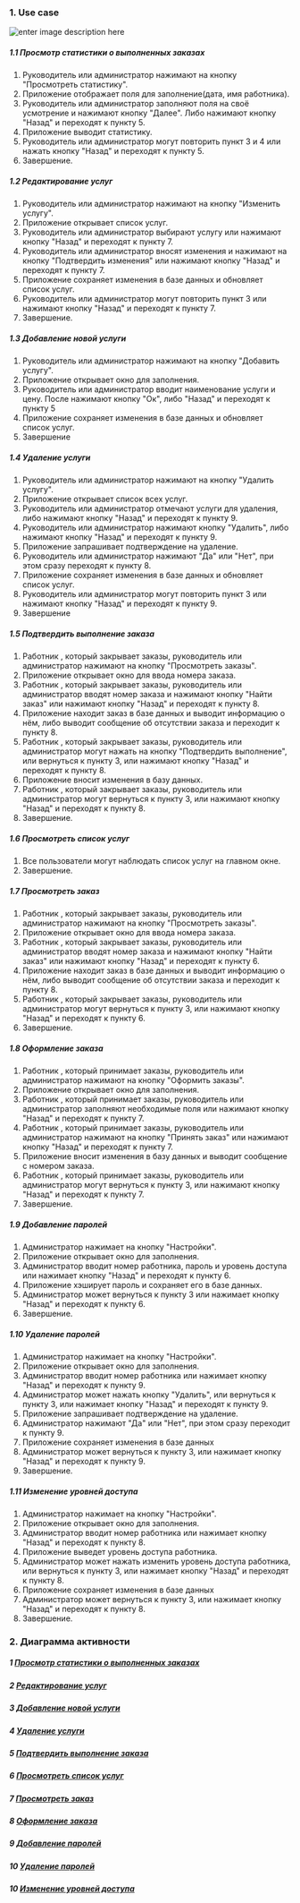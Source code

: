 ### 1. Use case
![enter image description here](https://github.com/Alex-Sidorov/SEFOLL/blob/master/UML/use_case.png?raw=true)
#####  1.1 Просмотр статистики о выполненных заказах
1. Руководитель или администратор нажимают на кнопку "Просмотреть статистику".
2. Приложение отображает поля для заполнение(дата, имя работника).
3. Руководитель или администратор заполняют поля на своё усмотрение и нажимают кнопку "Далее". Либо нажимают кнопку "Назад" и переходят к пункту 5.
4. Приложение выводит статистику.
5. Руководитель или администратор могут повторить пункт 3 и 4 или нажать кнопку "Назад" и переходят к пункту 5. 
6. Завершение.

##### 1.2 Редактирование услуг
1. Руководитель или администратор нажимают на кнопку "Изменить услугу".
2. Приложение открывает список услуг.
3. Руководитель или администратор выбирают услугу или нажимают кнопку "Назад" и переходят к пункту 7.
4. Руководитель или администратор вносят изменения и нажимают на кнопку "Подтвердить изменения" или нажимают кнопку "Назад" и переходят к пункту 7.
5. Приложение сохраняет изменения в базе данных и обновляет список услуг.
6. Руководитель или администратор могут повторить пункт 3 или нажимают кнопку "Назад" и переходят к пункту 7.
7. Завершение.

##### 1.3 Добавление новой услуги
1. Руководитель или администратор нажимают на кнопку "Добавить услугу".
2. Приложение открывает окно для заполнения.
3. Руководитель или администратор вводит наименование услуги и цену. После нажимают кнопку "Ок", либо "Назад" и переходят к пункту 5
4. Приложение сохраняет изменения в базе данных и обновляет список услуг.
5. Завершение
##### 1.4 Удаление услуги
1. Руководитель или администратор нажимают на кнопку "Удалить услугу". 
2. Приложение открывает список всех услуг.
3. Руководитель или администратор отмечают услуги для удаления, либо нажимают кнопку "Назад" и переходят к пункту 9.
4. Руководитель или администратор нажимают кнопку "Удалить", либо нажимают кнопку "Назад" и переходят к пункту 9.
5. Приложение запрашивает подтверждение на удаление.
6. Руководитель или администратор нажимают "Да" или "Нет", при этом сразу переходят к пункту 8.
7. Приложение сохраняет изменения в базе данных и обновляет список услуг.
8. Руководитель или администратор могут повторить пункт 3 или нажимают кнопку "Назад" и переходят к пункту 9.
9. Завершение
##### 1.5 Подтвердить выполнение заказа
1. Работник , который закрывает заказы, руководитель или администратор нажимают на кнопку "Просмотреть заказы".
2. Приложение открывает окно для ввода номера заказа.
3. Работник , который закрывает заказы, руководитель или администратор вводят номер заказа и нажимают кнопку "Найти заказ"  или нажимают кнопку "Назад" и переходят к пункту 8.
4. Приложение находит заказ в базе данных и выводит информацию о нём, либо выводит сообщение об отсутствии заказа и переходит к пункту 8.
5.  Работник , который закрывает заказы, руководитель или администратор могут нажать на кнопку "Подтвердить выполнение", или вернуться к пункту 3, или нажимают кнопку "Назад" и переходят к пункту 8.
6. Приложение вносит изменения в базу данных.
7. Работник , который закрывает заказы, руководитель или администратор могут вернуться к пункту 3, или нажимают кнопку "Назад" и переходят к пункту 8.
8. Завершение.
##### 1.6 Просмотреть список услуг
1. Все пользователи могут наблюдать список услуг на главном окне.
2. Завершение.
##### 1.7 Просмотреть заказ
1. Работник , который закрывает заказы, руководитель или администратор нажимают на кнопку "Просмотреть заказы".
2. Приложение открывает окно для ввода номера заказа.
3. Работник , который закрывает заказы, руководитель или администратор вводят номер заказа и нажимают кнопку "Найти заказ"  или нажимают кнопку "Назад" и переходят к пункту 6.
4. Приложение находит заказ в базе данных и выводит информацию о нём, либо выводит сообщение об отсутствии заказа и переходит к пункту 8.
5. Работник , который закрывает заказы, руководитель или администратор могут вернуться к пункту 3, или нажимают кнопку "Назад" и переходят к пункту 6.
6. Завершение.
##### 1.8 Оформление заказа
1. Работник , который принимает заказы, руководитель или администратор нажимают на кнопку "Оформить заказы".
2. Приложение открывает окно для заполнения.
3. Работник , который принимает заказы, руководитель или администратор заполняют необходимые поля или нажимают кнопку "Назад" и переходят к пункту 7.
4.  Работник , который принимает заказы, руководитель или администратор нажимают на кнопку "Принять заказ" или нажимают кнопку "Назад" и переходят к пункту 7.
5. Приложение вносит изменения в базу данных и выводит сообщение с номером заказа.
6. Работник , который принимает заказы, руководитель или администратор могут вернуться к пункту 3, или нажимают кнопку "Назад" и переходят к пункту 7.
7. Завершение.
##### 1.9 Добавление паролей
1. Администратор нажимает на кнопку "Настройки".
2. Приложение открывает окно для заполнения.
3. Администратор вводит номер работника, пароль и уровень доступа или нажимает кнопку "Назад" и переходят к пункту 6.
4. Приложение хэширует пароль и сохраняет его в базе данных.
5.  Администратор может вернуться к пункту 3 или нажимает кнопку "Назад" и переходят к пункту 6.
6. Завершение.
##### 1.10 Удаление паролей
1. Администратор нажимает на кнопку "Настройки".
2. Приложение открывает окно для заполнения.
3. Администратор вводит номер работника или нажимает кнопку "Назад" и переходят к пункту 9.
4. Администратор может  нажать кнопку "Удалить", или вернуться к пункту 3, или нажимает кнопку "Назад" и переходят к пункту 9.
5. Приложение запрашивает подтверждение на удаление.
6. Администратор нажимают "Да" или "Нет", при этом сразу переходит к пункту 9.
7. Приложение сохраняет изменения в базе данных
8. Администратор может вернуться к пункту 3, или нажимает кнопку "Назад" и переходят к пункту 9.
9. Завершение.
##### 1.11 Изменение уровней доступа
1. Администратор нажимает на кнопку "Настройки".
2. Приложение открывает окно для заполнения.
3. Администратор вводит номер работника или нажимает кнопку "Назад" и переходят к пункту 8.
4. Приложение выведет уровень доступа работника. 
5. Администратор может  нажать изменить уровень доступа работника, или вернуться к пункту 3, или нажимает кнопку "Назад" и переходят к пункту 8.
6. Приложение сохраняет изменения в базе данных
7. Администратор может вернуться к пункту 3, или нажимает кнопку "Назад" и переходят к пункту 8.
8. Завершение.

### 2. Диаграмма активности
##### 1 [Просмотр статистики о выполненных заказах](https://github.com/Alex-Sidorov/SEFOLL/blob/master/UML/activity/1.pdf)
##### 2 [Редактирование услуг](https://github.com/Alex-Sidorov/SEFOLL/blob/master/UML/activity/2.pdf)
##### 3 [Добавление новой услуги](https://github.com/Alex-Sidorov/SEFOLL/blob/master/UML/activity/3.pdf)
##### 4 [Удаление услуги](https://github.com/Alex-Sidorov/SEFOLL/blob/master/UML/activity/4.pdf)
##### 5 [Подтвердить выполнение заказа](https://github.com/Alex-Sidorov/SEFOLL/blob/master/UML/activity/5.pdf)
##### 6 [Просмотреть список услуг](https://github.com/Alex-Sidorov/SEFOLL/blob/master/UML/activity/6.pdf)
##### 7 [Просмотреть заказ](https://github.com/Alex-Sidorov/SEFOLL/blob/master/UML/activity/7.pdf)
##### 8 [Оформление заказа](https://github.com/Alex-Sidorov/SEFOLL/blob/master/UML/activity/8.pdf?raw=true)
##### 9 [Добавление паролей](https://github.com/Alex-Sidorov/SEFOLL/blob/master/UML/activity/9.pdf)
##### 10 [Удаление паролей](https://github.com/Alex-Sidorov/SEFOLL/blob/master/UML/activity/10.pdf)
##### 10 [Изменение уровней доступа](https://github.com/Alex-Sidorov/SEFOLL/blob/master/UML/activity/11.pdf)


